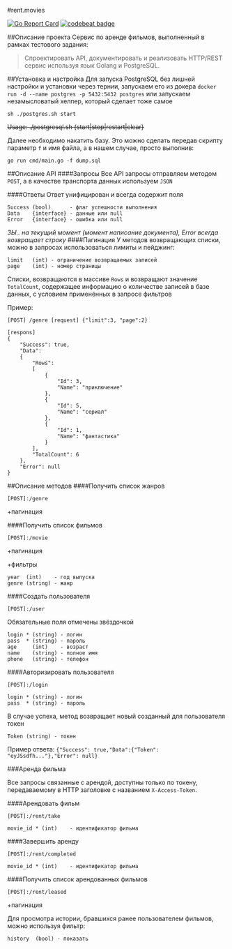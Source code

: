 #rent.movies

[![Go Report Card](https://goreportcard.com/badge/github.com/BeforyDeath/rent.movies)](https://goreportcard.com/report/github.com/BeforyDeath/rent.movies)
[![codebeat badge](https://codebeat.co/badges/7f88040a-164a-44c5-b8c5-980fee703bce)](https://codebeat.co/projects/github-com-beforydeath-rent-movies)

##Описание проекта
Сервис по аренде фильмов, выполненный в рамках тестового задания:
>Спроектировать API, документировать и реализовать HTTP/REST сервис используя язык Golang и PostgreSQL.

##Установка и настройка
Для запуска PostgreSQL без лишней настройки и установки через тернии, запускаем его из докера
`docker run -d --name postgres -p 5432:5432 postgres` или запускаем незамысловатый хелпер, который сделает тоже самое
```
sh ./postgres.sh start
```

~~Usage: ./postgresql.sh {start|stop|restart|clear}~~

Далее необходимо накатить базу. Это можно сделать передав скрипту параметр `f` и имя файла, а в нашем случае, просто выполнив: 
```
go run cmd/main.go -f dump.sql
```


##Описание API
####Запросы
Все API запросы отправляем методом `POST`, а в качестве транспорта данных используем `JSON`

####Ответы
Ответ унифицирован и всегда содержит поля
```
Success (bool)      - флаг успешности выполнения
Data    {interface} - данные или null
Error   {interface} - ошибка или null
```
_ЗЫ.. на текущий момент (момент написание документа), Error всегда возвращает строку_
####Пагинация
У методов возвращающих списки, можно в запросах использоваться лимиты и пейджинг:
```
limit   (int) - ограничение возвращаемых записей
page    (int) - номер страницы
```

Списки, возвращаются в массиве `Rows` и возвращают значение `TotalCount`, содержащее информацию о количестве записей в базе данных, с условием применённых в запросе фильтров 

Пример:
```
[POST] /genre [request] {"limit":3, "page":2}

[respons]
{
    "Success": true,
    "Data":
    {
        "Rows":
        [
            {
                "Id": 3,
                "Name": "приключение"
            },
            {
                "Id": 5,
                "Name": "сериал"
            },
            {
                "Id": 1,
                "Name": "фантастика"
            }
        ],
        "TotalCount": 6
    },
    "Error": null
}    
```

##Описание методов
####Получить список жанров

`[POST]:/genre`

+пагинация

####Получить список фильмов

`[POST]:/movie`

+пагинация

+фильтры
```
year  (int)    - год выпуска
genre (string) - жанр
```



####Создать пользователя

`[POST]:/user`

Обязательные поля отмечены звёздочкой
```
login * (string) - логин
pass  * (string) - пароль
age     (int)    - возраст
name    (string) - полное имя
phone   (string) - телефон
```

####Авторизировать пользователя

`[POST]:/login`
```
login * (string) - логин
pass  * (string) - пароль
```
В случае успеха, метод возвращает новый созданный для пользователя токен
```
Token (string) - токен
```
Пример ответа: `{"Success": true,"Data":{"Token": "eyJSsdfh..."},"Error": null}`

###Аренда фильма

Все запросы связанные с арендой, доступны только по токену, передаваемому в HTTP заголовке с названием `X-Access-Token`.

####Арендовать фильм

`[POST]:/rent/take`
```
movie_id * (int)    - идентификатор фильма
```

####Завершить аренду

`[POST]:/rent/completed`
```
movie_id * (int)    - идентификатор фильма
```
####Получить список арендованных фильмов

`[POST]:/rent/leased`

+пагинация

Для просмотра истории, бравшихся ранее пользователем фильмов, можно используя фильтр:
```
history  (bool) - показать 
```


